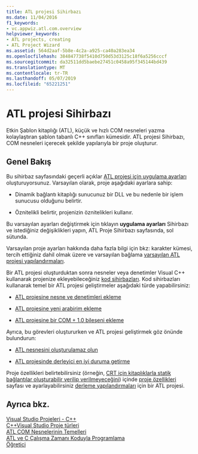 ```yaml
---
title: ATL projesi Sihirbazı
ms.date: 11/04/2016
f1_keywords:
- vc.appwiz.atl.com.overview
helpviewer_keywords:
- ATL projects, creating
- ATL Project Wizard
ms.assetid: 564d2aaf-5b8e-4c2a-a925-ca40a283ea34
ms.openlocfilehash: 384847738f5410d750d53d3125c18f6a5256cccf
ms.sourcegitcommit: da32511dd5baebe27451c0458a95f345144bd439
ms.translationtype: MT
ms.contentlocale: tr-TR
ms.lasthandoff: 05/07/2019
ms.locfileid: "65221251"
---
```

# <a name="atl-project-wizard"></a>ATL projesi Sihirbazı

Etkin Şablon kitaplığı (ATL), küçük ve hızlı COM nesneleri yazma kolaylaştıran şablon tabanlı C++ sınıfları kümesidir. ATL projesi Sihirbazı, COM nesneleri içerecek şekilde yapılarıyla bir proje oluşturur.

## <a name="overview"></a>Genel Bakış

Bu sihirbaz sayfasındaki geçerli açıklar [ATL projesi için uygulama ayarları](../../atl/reference/application-settings-atl-project-wizard.md) oluşturuyorsunuz. Varsayılan olarak, proje aşağıdaki ayarlara sahip:

- Dinamik bağlantı kitaplığı sunucunuz bir DLL ve bu nedenle bir işlem sunucusu olduğunu belirtir.

- Öznitelikli belirtir, projenizin öznitelikleri kullanır.

Bu varsayılan ayarları değiştirmek için tıklayın **uygulama ayarları** Sihirbazı ve istediğiniz değişiklikleri yapın, ATL Proje Sihirbazı sayfasında, sol sütunda.

Varsayılan proje ayarları hakkında daha fazla bilgi için bkz: karakter kümesi, tercih ettiğiniz dahil olmak üzere ve varsayılan bağlama [varsayılan ATL projesi yapılandırmaları](../../atl/reference/default-atl-project-configurations.md).

Bir ATL projesi oluşturduktan sonra nesneler veya denetimler Visual C++ kullanarak projenize ekleyebileceğiniz [kod sihirbazları](../../ide/adding-functionality-with-code-wizards-cpp.md). Kod sihirbazları kullanarak temel bir ATL projesi geliştirmeler aşağıdaki türde yapabilirsiniz:

- [ATL projesine nesne ve denetimleri ekleme](../../atl/reference/adding-objects-and-controls-to-an-atl-project.md)

- [ATL projesine yeni arabirim ekleme](../../atl/reference/adding-a-new-interface-in-an-atl-project.md)

- [ATL projesine bir COM + 1.0 bileşeni ekleme](../../atl/reference/adding-an-atl-com-plus-1-0-component.md)

Ayrıca, bu görevleri oluştururken ve ATL projesi geliştirmek göz önünde bulundurun:

- [ATL nesnesini oluşturulamaz olun](../../atl/reference/making-an-atl-object-noncreatable.md)

- [ATL projesinde derleyici en iyi duruma getirme](../../atl/reference/specifying-compiler-optimization-for-an-atl-project.md)

Proje özellikleri belirtebilirsiniz (örneğin, [CRT için kitaplıklarla statik bağlantılar oluşturabilir verilip verilmeyeceğini](../../atl/programming-with-atl-and-c-run-time-code.md)) içinde [proje özellikleri](../../build/reference/general-property-page-project.md) sayfası ve ayarlayabilirsiniz [derleme yapılandırmaları](/visualstudio/ide/understanding-build-configurations) için bir ATL projesi.

## <a name="see-also"></a>Ayrıca bkz.

[Visual Studio Projeleri - C++](../../build/creating-and-managing-visual-cpp-projects.md)<br/>
[C++Visual Studio Proje türleri](../../build/reference/visual-cpp-project-types.md)<br/>
[ATL COM Nesnelerinin Temelleri](../../atl/fundamentals-of-atl-com-objects.md)<br/>
[ATL ve C Çalışma Zamanı Koduyla Programlama](../../atl/programming-with-atl-and-c-run-time-code.md)<br/>
[Öğretici](../../atl/active-template-library-atl-tutorial.md)
